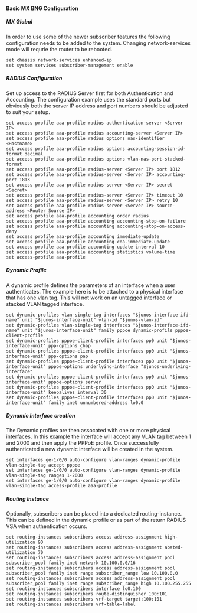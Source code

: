 #### Basic MX BNG Configuration

##### MX Global 
In order to use some of the newer subscriber features the following configuration needs to be added to the system. Changing network-services mode will requrie the router to be rebooted. 
```
set chassis network-services enhanced-ip
set system services subscriber-management enable
```

##### RADIUS Configuration
Set up access to the RADIUS Server first for both Authentication and Accounting. The configuration example uses the standard ports but obviously both the server IP address and port numbers should be adjusted to suit your setup. 
```set access profile aaa-profile authentication-order radius
set access profile aaa-profile radius authentication-server <Server IP>
set access profile aaa-profile radius accounting-server <Server IP>
set access profile aaa-profile radius options nas-identifier <Hostname>
set access profile aaa-profile radius options accounting-session-id-format decimal
set access profile aaa-profile radius options vlan-nas-port-stacked-format
set access profile aaa-profile radius-server <Server IP> port 1812
set access profile aaa-profile radius-server <Server IP> accounting-port 1813
set access profile aaa-profile radius-server <Server IP> secret <Secret>
set access profile aaa-profile radius-server <Server IP> timeout 10
set access profile aaa-profile radius-server <Server IP> retry 10
set access profile aaa-profile radius-server <Server IP> source-address <Router Source IP>
set access profile aaa-profile accounting order radius
set access profile aaa-profile accounting accounting-stop-on-failure
set access profile aaa-profile accounting accounting-stop-on-access-deny
set access profile aaa-profile accounting immediate-update
set access profile aaa-profile accounting coa-immediate-update
set access profile aaa-profile accounting update-interval 10
set access profile aaa-profile accounting statistics volume-time
set access-profile aaa-profile
```

##### Dynamic Profile
A dynamic profile defines the parameters of an interface when a user authenticates. The example here is to be attached to a physical interface that has one vlan tag. This will not work on an untagged interface or stacked VLAN tagged interface. 
```set dynamic-profiles vlan-single-tag interfaces "$junos-interface-ifd-name" unit "$junos-interface-unit" no-traps
set dynamic-profiles vlan-single-tag interfaces "$junos-interface-ifd-name" unit "$junos-interface-unit" vlan-id "$junos-vlan-id"
set dynamic-profiles vlan-single-tag interfaces "$junos-interface-ifd-name" unit "$junos-interface-unit" family pppoe dynamic-profile pppoe-client-profile
set dynamic-profiles pppoe-client-profile interfaces pp0 unit "$junos-interface-unit" ppp-options chap
set dynamic-profiles pppoe-client-profile interfaces pp0 unit "$junos-interface-unit" ppp-options pap
set dynamic-profiles pppoe-client-profile interfaces pp0 unit "$junos-interface-unit" pppoe-options underlying-interface "$junos-underlying-interface"
set dynamic-profiles pppoe-client-profile interfaces pp0 unit "$junos-interface-unit" pppoe-options server
set dynamic-profiles pppoe-client-profile interfaces pp0 unit "$junos-interface-unit" keepalives interval 30
set dynamic-profiles pppoe-client-profile interfaces pp0 unit "$junos-interface-unit" family inet unnumbered-address lo0.0
```

##### Dynamic Interface creation
The Dynamic profiles are then assocated with one or more physical interfaces. In this example the interface will accept any VLAN tag between 1 and 2000 and then apply the PPPoE profile. Once successfully authenticated a new dynamic interface will be created in the system. 
```set interfaces ge-1/0/0 flexible-vlan-tagging
set interfaces ge-1/0/0 auto-configure vlan-ranges dynamic-profile vlan-single-tag accept pppoe
set interfaces ge-1/0/0 auto-configure vlan-ranges dynamic-profile vlan-single-tag ranges 1-2000
set interfaces ge-1/0/0 auto-configure vlan-ranges dynamic-profile vlan-single-tag access-profile aaa-profile
```

##### Routing Instance
Optionally, subscribers can be placed into a dedicated routing-instance. This can be defined in the dynamic profile or as part of the return RADIUS VSA when authentication occurs. 
```set routing-instances subscribers instance-type vrf
set routing-instances subscribers access address-assignment high-utilization 90
set routing-instances subscribers access address-assignment abated-utilization 70
set routing-instances subscribers access address-assignment pool subscriber_pool family inet network 10.100.0.0/16
set routing-instances subscribers access address-assignment pool subscriber_pool family inet range subscriber_range low 10.100.0.0
set routing-instances subscribers access address-assignment pool subscriber_pool family inet range subscriber_range high 10.100.255.255
set routing-instances subscribers interface lo0.100
set routing-instances subscribers route-distinguisher 100:101
set routing-instances subscribers vrf-target target:100:101
set routing-instances subscribers vrf-table-label
```

